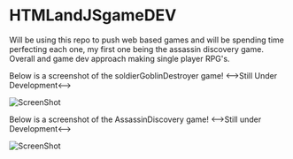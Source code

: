 HTMLandJSgameDEV
================

Will be using this repo to push web based games and will be spending time perfecting each one, my first one being the assassin discovery game. Overall and game dev approach making single player RPG's.

Below is a screenshot of the soldierGoblinDestroyer game!
<-->Still Under Development<-->

![ScreenShot](http://i.imgur.com/gs1rIqb.png)

Below is a screenshot of the AssassinDiscovery game!
<-->Still under Development<-->

![ScreenShot](http://i.imgur.com/CEff62a.png)
